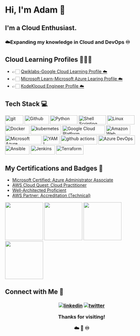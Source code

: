 # Hi, I'm Adam 👋

## I'm a Cloud Enthusiast. 
### ☁️Expanding my knowledge in Cloud and DevOps ♾️


## Cloud Learning Profiles 👨🏻‍💻
- 👉🏻 [Qwiklabs-Google Cloud Learning Profile :cloud:](https://www.cloudskillsboost.google/public_profiles/7e3a32a9-bbc9-478b-860d-5e2018016235)
- 👉🏻 [Microsoft Learn-Microsoft Azure Learing Profile :cloud:](https://learn.microsoft.com/en-us/users/adamlisicki-1131/)
- 👉🏻 [KodeKlooud Engineer Profile :cloud:](https://kodekloud-engineer.com/#!/user_profile?uid=16421911572308667)


<h2>Tech Stack 💻</h2>

<p>
  
  <img alt="git" src="https://img.shields.io/badge/-Git-F05032?style=flat-square&logo=git&logoColor=white" width="60" height="30" />
  <img alt="Github" src="https://img.shields.io/badge/GitHub-%23121011.svg?style=flat-square&logo=Github&logoColor=white" width="80" height="30"/>
  <img alt="Python" src="https://img.shields.io/badge/Python-FFD43B?style=flat-square&logo=python&logoColor=blue" width="90" height="30"/>
  <img alt="Shell Scripting" src="https://img.shields.io/badge/Shell_script-%23121011.svg?style=flat-square&logo=gnu-bash&logoColor=white" width="90" height="30"/>
  <img alt="Linux" src="https://img.shields.io/badge/Linux-FCC624?style=for-the-badge&logo=linux&logoColor=black" width="90" height="30"/>
  <img alt="Docker" src="https://img.shields.io/badge/-Docker-46a2f1?style=flat-square&logo=docker&logoColor=white" width="80" height="30"/>
  <img alt="kubernetes"src="https://img.shields.io/badge/Kubernetes-326ce5.svg?&style=flat-square&logo=Kubernetes&logoColor=white" width="100" height="30"/>
  <img alt="Google Cloud Platform" src="https://img.shields.io/badge/-Google_Cloud_Platform-1a73e8?style=flat-square&logo=google-cloud&logoColor=white" width="140" height="30"/>
  <img alt="Amazon Web Services" src="https://img.shields.io/badge/AWS-%23FF9900.svg?style=flat-square&logo=amazon-aws&logoColor=white" width="80" height="30"/>
  <img alt="Microsoft Azure" src="https://img.shields.io/badge/Microsoft%20Azure-0089D6?style=flat-square&logo=Microsoft-Azure&logoColor=white" width="120" height="30"/>
  <img alt="YAML" src="https://img.shields.io/badge/-Yaml-F05032?style=flat-square&logo=Yaml&logoColor=white" width="55" height="30" />
  <img alt="github actions" src="https://img.shields.io/badge/-Github_Actions-2088FF?style=flat-square&logo=github-actions&logoColor=white" width="120" height="30"/>
  <img alt="Azure DevOps" src="https://img.shields.io/badge/Azure%20DevOps-0089D6?style=flat-square&logo=Azure-DevOps&logoColor=white" width="120" height="30"/>
  <img alt="Ansible" src="https://img.shields.io/static/v1?style=flat-square&message=Ansible&color=EE0000&logo=Ansible&logoColor=FFFFFF&label=" width="80" height="30"/>
  <img alt="Jenkins" src="https://img.shields.io/badge/Jenkins-%232C5263.svg?style=flat-square&logo=Jenkins&logoColor=white" width="80" height="30"/>
  <img alt="Terraform" src="https://img.shields.io/static/v1?style=flat-square&message=Terraform&color=7B42BC&logo=Terraform&logoColor=FFFFFF&label=" width="90" height="30"/>
  
</p>

##  **My Certifications and Badges 🏅**
- [Microsoft Certified: Azure Administrator Associate](https://www.credly.com/badges/972fec60-6526-4766-bcbd-f4a7b2bd9073)
- [AWS Cloud Quest: Cloud Practitioner](https://www.credly.com/badges/5ff666b9-ef58-4111-958d-f51d6c101daa)
- [Well-Architected Proficient](https://www.credly.com/badges/c9e393b3-a933-43eb-a69a-e891a4da1378)
- [AWS Partner: Accreditation (Technical)](https://www.credly.com/badges/76d361da-22e8-4508-bf28-a4c8a00f7ca5)
<p align="left">
  <img src="https://images.credly.com/size/340x340/images/336eebfc-0ac3-4553-9a67-b402f491f185/azure-administrator-associate-600x600.png" width="125" height="125">
  <img src="https://images.credly.com/size/340x340/images/2784d0d8-327c-406f-971e-9f0e15097003/image.png" width="125" height="125">
  <img src="https://images.credly.com/size/340x340/images/b870667f-00a3-48d7-b988-9c02b441b883/image.png" width="125" height="125">
  <img src="https://images.credly.com/size/340x340/images/81f903ed-c3a1-4f4b-afcd-e03331a5b12c/image.png" width="125" height="125">
</p>

## Connect with Me 👐 &nbsp;

<h3 align="center">
<a href="https://www.linkedin.com/in/adam-lisicki/"><img src="https://img.icons8.com/color/96/000000/linkedin.png" alt="linkedin"/></a>
<a href="https://twitter.com/AdamLisicki" target="_blank"><img src="https://img.icons8.com/color/96/000000/twitter.png" alt="twitter"/></a>

<br />

Thanks for visiting!
  
☁️ 💪 ♾️ 

